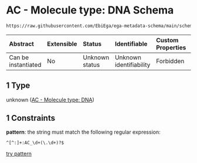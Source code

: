 # AC - Molecule type: DNA Schema

```txt
https://raw.githubusercontent.com/EbiEga/ega-metadata-schema/main/schemas/EGA.common-definitions.json#/definitions/curieRefseqPattern/oneOf/1
```



| Abstract            | Extensible | Status         | Identifiable            | Custom Properties | Additional Properties | Access Restrictions | Defined In                                                                                           |
| :------------------ | :--------- | :------------- | :---------------------- | :---------------- | :-------------------- | :------------------ | :--------------------------------------------------------------------------------------------------- |
| Can be instantiated | No         | Unknown status | Unknown identifiability | Forbidden         | Allowed               | none                | [EGA.common-definitions.json\*](../../../schemas/EGA.common-definitions.json "open original schema") |

## 1 Type

unknown ([AC - Molecule type: DNA](ega-12-definitions-refseq-accessions-data1098-curie-pattern-oneof-ac---molecule-type-dna.md))

## 1 Constraints

**pattern**: the string must match the following regular expression:&#x20;

```regexp
^[^:]+:AC_\d+(\.\d+)?$
```

[try pattern](https://regexr.com/?expression=%5E%5B%5E%3A%5D%2B%3AAC_%5Cd%2B\(%5C.%5Cd%2B\)%3F%24 "try regular expression with regexr.com")
